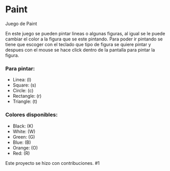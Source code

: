 # Paint
Juego de Paint

En este juego se pueden pintar lineas o algunas figuras, al igual se le puede cambiar el color a la figura que se este pintando. Para poder ir pintando se tiene que escoger con el teclado que tipo de figura se quiere pintar y despues con el mouse se hace click dentro de la pantalla para pintar la figura.

### Para pintar:
- Linea: (l)
- Square: (s)
- Circle: (c)
- Rectangle: (r)
- Triangle: (t)

### Colores disponibles:
- Black: (K)
- White: (W)
- Green: (G)
- Blue: (B)
- Orange: (O)
- Red: (R)

Este proyecto se hizo con contribuciones.
#1
